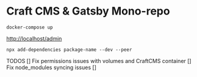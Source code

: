 # Craft CMS & Gatsby Mono-repo

`docker-compose up`

[http://localhost/admin](http://localhost/admin)

`npx add-dependencies package-name --dev --peer`

TODOS
[] Fix permissions issues with volumes and CraftCMS container
[] Fix node_modules syncing issues
[]

